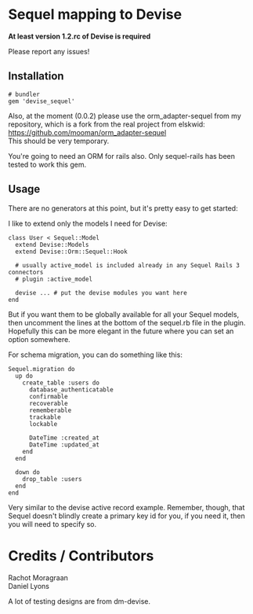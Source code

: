 Sequel mapping to Devise
========================

**At least version 1.2.rc of Devise is required**

Please report any issues!

Installation
------------

    # bundler
    gem 'devise_sequel'

Also, at the moment (0.0.2) please use the orm_adapter-sequel from my repository, which is a fork from the real project from elskwid: https://github.com/mooman/orm_adapter-sequel     
This should be very temporary.

You're going to need an ORM for rails also. Only sequel-rails has been tested to work this gem.

Usage
-----

There are no generators at this point, but it's pretty easy to get started:

I like to extend only the models I need for Devise:

    class User < Sequel::Model
      extend Devise::Models
      extend Devise::Orm::Sequel::Hook

      # usually active_model is included already in any Sequel Rails 3 connectors
      # plugin :active_model

      devise ... # put the devise modules you want here
    end

But if you want them to be globally available for all your Sequel models, then uncomment the lines at the bottom of the sequel.rb file in the plugin. Hopefully this can be more elegant in the future where you can set an option somewhere.

For schema migration, you can do something like this:

    Sequel.migration do                                                   
      up do
        create_table :users do
          database_authenticatable
          confirmable
          recoverable
          rememberable
          trackable
          lockable
        
          DateTime :created_at
          DateTime :updated_at
        end 
      end 

      down do
        drop_table :users
      end 
    end

Very similar to the devise active record example. Remember, though, that Sequel doesn't blindly create a primary key id for you, if you need it, then you will need to specify so.

Credits / Contributors
======================

Rachot Moragraan       
Daniel Lyons      

A lot of testing designs are from dm-devise.

